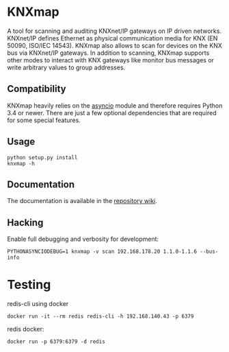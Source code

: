 # KNXmap

A tool for scanning and auditing KNXnet/IP gateways on IP driven networks. KNXnet/IP defines Ethernet as physical communication media for KNX (EN 50090, ISO/IEC 14543). KNXmap also allows to scan for devices on the KNX bus via KNXnet/IP gateways. In addition to scanning, KNXmap supports other modes to interact with KNX gateways like monitor bus messages or write arbitrary values to group addresses.

## Compatibility

KNXmap heavily relies on the [asyncio](https://docs.python.org/3/library/asyncio.html) module and therefore requires Python 3.4 or newer. There are just a few optional dependencies that are required for some special features.

## Usage

```
python setup.py install
knxmap -h
```

## Documentation

The documentation is available in the [repository wiki](https://github.com/ernw/knxmap/wiki).

## Hacking

Enable full debugging and verbosity for development:

```
PYTHONASYNCIODEBUG=1 knxmap -v scan 192.168.178.20 1.1.0-1.1.6 --bus-info
```



# Testing
redis-cli using docker
```
docker run -it --rm redis redis-cli -h 192.168.140.43 -p 6379
```

redis docker: 
```
docker run -p 6379:6379 -d redis
```
